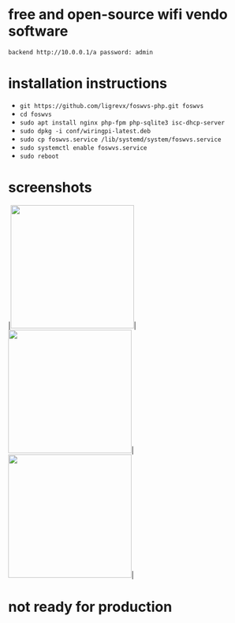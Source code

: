 # free and open-source wifi vendo software

`backend http://10.0.0.1/a password: admin`

# installation instructions
 - `git https://github.com/ligrevx/foswvs-php.git foswvs`
 - `cd foswvs`
 - `sudo apt install nginx php-fpm php-sqlite3 isc-dhcp-server`
 - `sudo dpkg -i conf/wiringpi-latest.deb`
 - `sudo cp foswvs.service /lib/systemd/system/foswvs.service`
 - `sudo systemctl enable foswvs.service`
 - `sudo reboot`

# screenshots
|<img src="https://raw.githubusercontent.com/ligrevx/foswvs-php/master/screenshot/IMG_8604.jpg" width="250">|<img src="https://raw.githubusercontent.com/ligrevx/foswvs-php/master/screenshot/IMG_8605.jpg" width="250">|<img src="https://raw.githubusercontent.com/ligrevx/foswvs-php/master/screenshot/IMG_8606.jpg" width="250">|

# not ready for production
